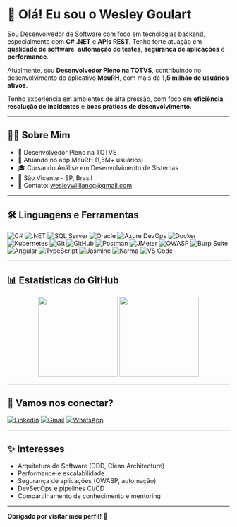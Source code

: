 # 👋 Olá! Eu sou o Wesley Goulart

Sou Desenvolvedor de Software com foco em tecnologias backend, especialmente com **C# .NET** e **APIs REST**. Tenho forte atuação em **qualidade de software**, **automação de testes**, **segurança de aplicações** e **performance**.

Atualmente, sou **Desenvolvedor Pleno na TOTVS**, contribuindo no desenvolvimento do aplicativo **MeuRH**, com mais de **1,5 milhão de usuários ativos**.

Tenho experiência em ambientes de alta pressão, com foco em **eficiência**, **resolução de incidentes** e **boas práticas de desenvolvimento**.

---

## 👨‍💻 Sobre Mim

- 💼 Desenvolvedor Pleno na TOTVS
- 📱 Atuando no app MeuRH (1,5M+ usuários)
- 🎓 Cursando Análise em Desenvolvimento de Sistemas
- 📍 São Vicente - SP, Brasil
- 📧 Contato: wesleywilliancg@gmail.com

---

## 🛠️ Linguagens e Ferramentas

![C#](https://img.shields.io/badge/C%23-239120?style=flat&logo=c-sharp&logoColor=white)
![.NET](https://img.shields.io/badge/.NET-512BD4?style=flat&logo=dotnet&logoColor=white)
![SQL Server](https://img.shields.io/badge/SQL%20Server-CC2927?style=flat&logo=microsoftsqlserver&logoColor=white)
![Oracle](https://img.shields.io/badge/Oracle-F80000?style=flat&logo=oracle&logoColor=white)
![Azure DevOps](https://img.shields.io/badge/Azure%20DevOps-0078D7?style=flat&logo=azuredevops&logoColor=white)
![Docker](https://img.shields.io/badge/Docker-2496ED?style=flat&logo=docker&logoColor=white)
![Kubernetes](https://img.shields.io/badge/Kubernetes-326CE5?style=flat&logo=kubernetes&logoColor=white)
![Git](https://img.shields.io/badge/Git-F05032?style=flat&logo=git&logoColor=white)
![GitHub](https://img.shields.io/badge/GitHub-181717?style=flat&logo=github&logoColor=white)
![Postman](https://img.shields.io/badge/Postman-FF6C37?style=flat&logo=postman&logoColor=white)
![JMeter](https://img.shields.io/badge/JMeter-D22128?style=flat&logo=apachejmeter&logoColor=white)
![OWASP](https://img.shields.io/badge/OWASP-000000?style=flat&logo=owasp&logoColor=white)
![Burp Suite](https://img.shields.io/badge/Burp%20Suite-FF7F50?style=flat&logo=burpsuite&logoColor=white)
![Angular](https://img.shields.io/badge/Angular-DD0031?style=flat&logo=angular&logoColor=white)
![TypeScript](https://img.shields.io/badge/TypeScript-3178C6?style=flat&logo=typescript&logoColor=white)
![Jasmine](https://img.shields.io/badge/Jasmine-8A4182?style=flat&logo=jasmine&logoColor=white)
![Karma](https://img.shields.io/badge/Karma-9B2E6C?style=flat)
![VS Code](https://img.shields.io/badge/VS%20Code-007ACC?style=flat&logo=visualstudiocode&logoColor=white)

---

## 📊 Estatísticas do GitHub

<div align="center">
  <img height="180em" src="https://github-readme-stats.vercel.app/api?username=WesleywGoulart&show_icons=true&theme=react&hide_border=true&include_all_commits=true&count_private=true"/>
  <img height="180em" src="https://github-readme-stats.vercel.app/api/top-langs/?username=WesleywGoulart&layout=compact&langs_count=7&theme=react&hide_border=true"/>
</div>

---

## 🤝 Vamos nos conectar?

[![LinkedIn](https://img.shields.io/badge/-LinkedIn-%230077B5?style=flat&logo=linkedin&logoColor=white)](https://www.linkedin.com/in/wesleywillian)
[![Gmail](https://img.shields.io/badge/-Gmail-%23333?style=flat&logo=gmail&logoColor=white)](mailto:wesleywilliancg@gmail.com)
[![WhatsApp](https://img.shields.io/badge/WhatsApp-25D366?style=flat&logo=whatsapp&logoColor=white)](https://api.whatsapp.com/send?phone=5513996581756&text=Ol%C3%A1%20Wesley!)

---

## ✨ Interesses

- Arquitetura de Software (DDD, Clean Architecture)
- Performance e escalabilidade
- Segurança de aplicações (OWASP, automação)
- DevSecOps e pipelines CI/CD
- Compartilhamento de conhecimento e mentoring

---

**Obrigado por visitar meu perfil!** 🚀
